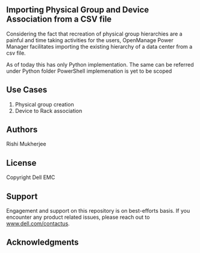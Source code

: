 ## Importing Physical Group and Device Association from a CSV file

Considering the fact that recreation of physical group hierarchies are a painful and time taking activities for the users, 
OpenManage Power Manager facilitates importing the existing hierarchy of a data center from a csv file.

As of today this has only Python implementation. The same can be referred under Python folder
PowerShell implemenation is yet to be scoped

## Use Cases

1. Physical group creation
2. Device to Rack association

## Authors

Rishi Mukherjee

## License

Copyright Dell EMC

## Support

Engagement and support on this repository is on best-efforts basis. If you encounter any product related issues, please reach out to www.dell.com/contactus.

## Acknowledgments

